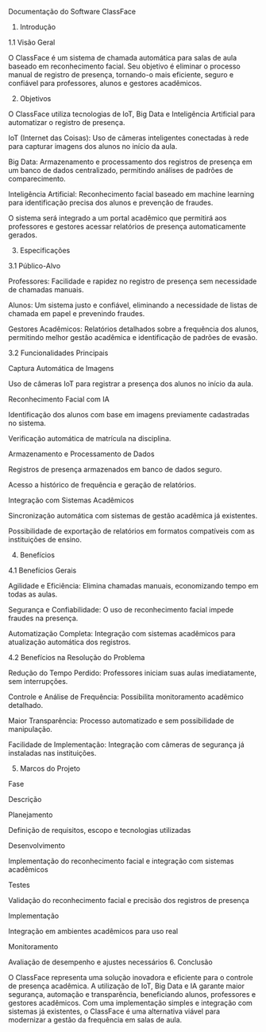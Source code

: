 Documentação do Software ClassFace

1. Introdução

1.1 Visão Geral

O ClassFace é um sistema de chamada automática para salas de aula baseado em reconhecimento facial. Seu objetivo é eliminar o processo manual de registro de presença, tornando-o mais eficiente, seguro e confiável para professores, alunos e gestores acadêmicos.

2. Objetivos

O ClassFace utiliza tecnologias de IoT, Big Data e Inteligência Artificial para automatizar o registro de presença.

IoT (Internet das Coisas): Uso de câmeras inteligentes conectadas à rede para capturar imagens dos alunos no início da aula.

Big Data: Armazenamento e processamento dos registros de presença em um banco de dados centralizado, permitindo análises de padrões de comparecimento.

Inteligência Artificial: Reconhecimento facial baseado em machine learning para identificação precisa dos alunos e prevenção de fraudes.

O sistema será integrado a um portal acadêmico que permitirá aos professores e gestores acessar relatórios de presença automaticamente gerados.

3. Especificações

3.1 Público-Alvo

Professores: Facilidade e rapidez no registro de presença sem necessidade de chamadas manuais.

Alunos: Um sistema justo e confiável, eliminando a necessidade de listas de chamada em papel e prevenindo fraudes.

Gestores Acadêmicos: Relatórios detalhados sobre a frequência dos alunos, permitindo melhor gestão acadêmica e identificação de padrões de evasão.

3.2 Funcionalidades Principais

Captura Automática de Imagens

Uso de câmeras IoT para registrar a presença dos alunos no início da aula.

Reconhecimento Facial com IA

Identificação dos alunos com base em imagens previamente cadastradas no sistema.

Verificação automática de matrícula na disciplina.

Armazenamento e Processamento de Dados

Registros de presença armazenados em banco de dados seguro.

Acesso a histórico de frequência e geração de relatórios.

Integração com Sistemas Acadêmicos

Sincronização automática com sistemas de gestão acadêmica já existentes.

Possibilidade de exportação de relatórios em formatos compatíveis com as instituições de ensino.

4. Benefícios

4.1 Benefícios Gerais

Agilidade e Eficiência: Elimina chamadas manuais, economizando tempo em todas as aulas.

Segurança e Confiabilidade: O uso de reconhecimento facial impede fraudes na presença.

Automatização Completa: Integração com sistemas acadêmicos para atualização automática dos registros.

4.2 Benefícios na Resolução do Problema

Redução do Tempo Perdido: Professores iniciam suas aulas imediatamente, sem interrupções.

Controle e Análise de Frequência: Possibilita monitoramento acadêmico detalhado.

Maior Transparência: Processo automatizado e sem possibilidade de manipulação.

Facilidade de Implementação: Integração com câmeras de segurança já instaladas nas instituições.

5. Marcos do Projeto

Fase

Descrição

Planejamento

Definição de requisitos, escopo e tecnologias utilizadas

Desenvolvimento

Implementação do reconhecimento facial e integração com sistemas acadêmicos

Testes

Validação do reconhecimento facial e precisão dos registros de presença

Implementação

Integração em ambientes acadêmicos para uso real

Monitoramento

Avaliação de desempenho e ajustes necessários
6. Conclusão

O ClassFace representa uma solução inovadora e eficiente para o controle de presença acadêmica. A utilização de IoT, Big Data e IA garante maior segurança, automação e transparência, beneficiando alunos, professores e gestores acadêmicos. Com uma implementação simples e integração com sistemas já existentes, o ClassFace é uma alternativa viável para modernizar a gestão da frequência em salas de aula.
